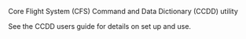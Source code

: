 Core Flight System (CFS) Command and Data Dictionary (CCDD) utility

 See the CCDD users guide for details on set up and use.
